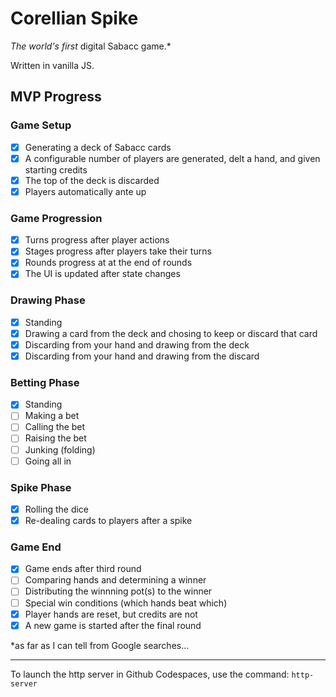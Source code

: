 # Corellian Spike
*The world's first* digital Sabacc game.*

Written in vanilla JS.

## MVP Progress

### Game Setup
- [x] Generating a deck of Sabacc cards
- [x] A configurable number of players are generated, delt a hand, and given starting credits
- [x] The top of the deck is discarded
- [x] Players automatically ante up

### Game Progression
- [x] Turns progress after player actions
- [x] Stages progress after players take their turns
- [x] Rounds progress at at the end of rounds
- [x] The UI is updated after state changes

### Drawing Phase
- [x] Standing
- [x] Drawing a card from the deck and chosing to keep or discard that card
- [x] Discarding from your hand and drawing from the deck
- [x] Discarding from your hand and drawing from the discard

### Betting Phase
- [x] Standing
- [ ] Making a bet
- [ ] Calling the bet
- [ ] Raising the bet
- [ ] Junking (folding)
- [ ] Going all in

### Spike Phase
- [x] Rolling the dice
- [x] Re-dealing cards to players after a spike

### Game End
- [x] Game ends after third round
- [ ] Comparing hands and determining a winner
- [ ] Distributing the winnning pot(s) to the winner
- [ ] Special win conditions (which hands beat which)
- [x] Player hands are reset, but credits are not
- [x] A new game is started after the final round

*as far as I can tell from Google searches...

---

To launch the http server in Github Codespaces, use the command: `http-server`